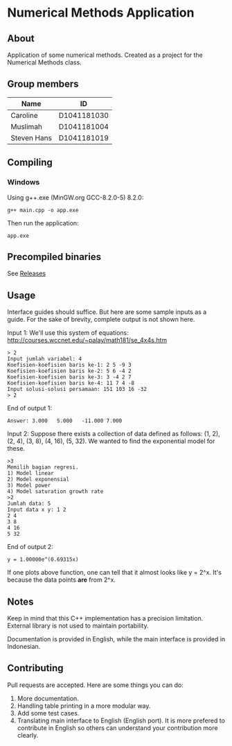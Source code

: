 # Numerical Methods Application

## About

Application of some numerical methods. Created as a project for the Numerical Methods class.

## Group members

Name | ID
--- | ---
Caroline | D1041181030
Muslimah | D1041181004
Steven Hans | D1041181019

## Compiling

### Windows

Using g++.exe (MinGW.org GCC-8.2.0-5) 8.2.0:

`g++ main.cpp -o app.exe`

Then run the application:

`app.exe`

## Precompiled binaries

See [Releases](https://github.com/hissingsound/metnum1920/releases)

## Usage

Interface guides should suffice. But here are some sample inputs as a guide. For the sake of brevity, complete output is not shown here.

Input 1:
We'll use this system of equations: http://courses.wccnet.edu/~palay/math181/se_4x4s.htm
```
> 2
Input jumlah variabel: 4
Koefisien-koefisien baris ke-1: 2 5 -9 3
Koefisien-koefisien baris ke-2: 5 6 -4 2
Koefisien-koefisien baris ke-3: 3 -4 2 7
Koefisien-koefisien baris ke-4: 11 7 4 -8
Input solusi-solusi persamaan: 151 103 16 -32
> 2
```

End of output 1:
```
Answer: 3.000   5.000   -11.000 7.000
```

Input 2:
Suppose there exists a collection of data defined as follows: (1, 2), (2, 4), (3, 8), (4, 16), (5, 32). We wanted to find the exponential model for these.

```
>3
Memilih bagian regresi.
1) Model linear
2) Model exponensial
3) Model power
4) Model saturation growth rate
>2
Jumlah data: 5
Input data x y: 1 2 
2 4 
3 8 
4 16 
5 32
```

End of output 2:

```
y = 1.00000e^(0.69315x)
```

If one plots above function, one can tell that it almost looks like y = 2^x. It's because the data points **are** from 2^x.

## Notes

Keep in mind that this C++ implementation has a precision 
limitation. External library is not used to maintain portability.

Documentation is provided in English, while the main interface is provided in Indonesian.

## Contributing

Pull requests are accepted. Here are some things you can do:

1. More documentation.
2. Handling table printing in a more modular way.
3. Add some test cases.
4. Translating main interface to English (English port).
It is more prefered to contribute in English so others can understand your contribution more clearly.


